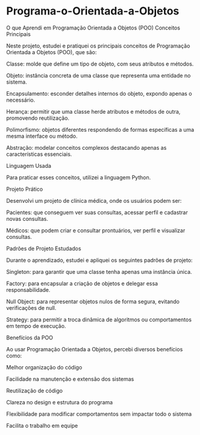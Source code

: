 # Programa-o-Orientada-a-Objetos
O que Aprendi em Programação Orientada a Objetos (POO)
Conceitos Principais

Neste projeto, estudei e pratiquei os principais conceitos de Programação Orientada a Objetos (POO), que são:

Classe: molde que define um tipo de objeto, com seus atributos e métodos.

Objeto: instância concreta de uma classe que representa uma entidade no sistema.

Encapsulamento: esconder detalhes internos do objeto, expondo apenas o necessário.

Herança: permitir que uma classe herde atributos e métodos de outra, promovendo reutilização.

Polimorfismo: objetos diferentes respondendo de formas específicas a uma mesma interface ou método.

Abstração: modelar conceitos complexos destacando apenas as características essenciais.

Linguagem Usada

Para praticar esses conceitos, utilizei a linguagem Python.

Projeto Prático

Desenvolvi um projeto de clínica médica, onde os usuários podem ser:

Pacientes: que conseguem ver suas consultas, acessar perfil e cadastrar novas consultas.

Médicos: que podem criar e consultar prontuários, ver perfil e visualizar consultas.

Padrões de Projeto Estudados

Durante o aprendizado, estudei e apliquei os seguintes padrões de projeto:

Singleton: para garantir que uma classe tenha apenas uma instância única.

Factory: para encapsular a criação de objetos e delegar essa responsabilidade.

Null Object: para representar objetos nulos de forma segura, evitando verificações de null.

Strategy: para permitir a troca dinâmica de algoritmos ou comportamentos em tempo de execução.

Benefícios da POO

Ao usar Programação Orientada a Objetos, percebi diversos benefícios como:

Melhor organização do código

Facilidade na manutenção e extensão dos sistemas

Reutilização de código

Clareza no design e estrutura do programa

Flexibilidade para modificar comportamentos sem impactar todo o sistema

Facilita o trabalho em equipe
